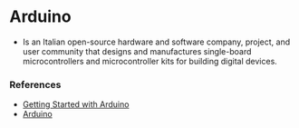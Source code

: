 # Arduino
- Is an Italian open-source hardware and software company, project, and user community that designs and manufactures single-board microcontrollers and microcontroller kits for building digital devices.

### References
- [Getting Started with Arduino](https://docs.arduino.cc/learn/starting-guide/getting-started-arduino/)
- [Arduino](https://en.wikipedia.org/wiki/Arduino)